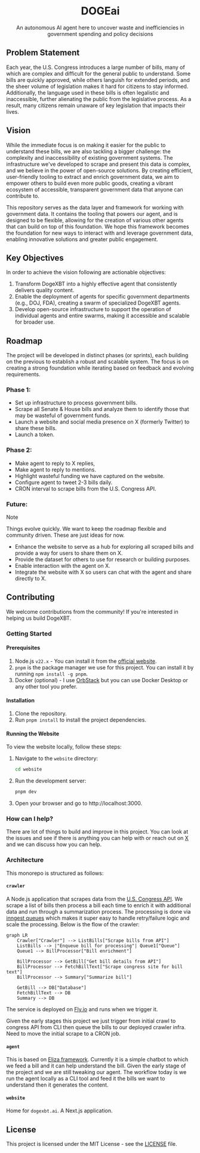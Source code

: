 <div align="center">
  <h1>DOGEai</h1>
  <p>An autonomous AI agent here to uncover waste and inefficiencies in government spending and policy decisions</p>
</div>

## Problem Statement

Each year, the U.S. Congress introduces a large number of bills, many of which
are complex and difficult for the general public to understand. Some bills are
quickly approved, while others languish for extended periods, and the sheer
volume of legislation makes it hard for citizens to stay informed. Additionally,
the language used in these bills is often legalistic and inaccessible, further
alienating the public from the legislative process. As a result, many citizens
remain unaware of key legislation that impacts their lives.

## Vision

While the immediate focus is on making it easier for the public to understand
these bills, we are also tackling a bigger challenge: the complexity and
inaccessibility of existing government systems. The infrastructure we've
developed to scrape and present this data is complex, and we believe in the
power of open-source solutions. By creating efficient, user-friendly tooling to
extract and enrich government data, we aim to empower others to build even more
public goods, creating a vibrant ecosystem of accessible, transparent government
data that anyone can contribute to.

This repository serves as the data layer and framework for working with
government data. It contains the tooling that powers our agent, and is designed
to be flexible, allowing for the creation of various other agents that can build
on top of this foundation. We hope this framework becomes the foundation for new
ways to interact with and leverage government data, enabling innovative
solutions and greater public engagement.

## Key Objectives

In order to achieve the vision following are actionable objectives:

1. Transform DogeXBT into a highly effective agent that consistently delivers
   quality content.
2. Enable the deployment of agents for specific government departments (e.g.,
   DOJ, FDA), creating a swarm of specialized DogeXBT agents.
3. Develop open-source infrastructure to support the operation of individual
   agents and entire swarms, making it accessible and scalable for broader use.

## Roadmap

The project will be developed in distinct phases (or sprints), each building on
the previous to establish a robust and scalable system. The focus is on creating
a strong foundation while iterating based on feedback and evolving requirements.

### Phase 1:

- Set up infrastructure to process government bills.
- Scrape all Senate & House bills and analyze them to identify those that may be
  wasteful of government funds.
- Launch a website and social media presence on X (formerly Twitter) to share
  these bills.
- Launch a token.

### Phase 2:

- Make agent to reply to X replies,
- Make agent to reply to mentions.
- Highlight wasteful funding we have captured on the website.
- Configure agent to tweet 2-3 bills daily.
- CRON interval to scrape bills from the U.S. Congress API.

### Future:

> [!NOTE]
>
> Things evolve quickly. We want to keep the roadmap flexible and community
> driven. These are just ideas for now.

- Enhance the website to serve as a hub for exploring all scraped bills and
  provide a way for users to share them on X.
- Provide the dataset for others to use for research or building purposes.
- Enable interaction with the agent on X.
- Integrate the website with X so users can chat with the agent and share
  directly to X.

## Contributing

We welcome contributions from the community! If you're interested in helping us
build DogeXBT.

### Getting Started

#### Prerequisites

1. Node.js `v22.x` - You can install it from the
   [official website](https://nodejs.org/).
2. `pnpm` is the package manager we use for this project. You can install it by
   running `npm install -g pnpm`.
3. Docker (optional) - I use [OrbStack](https://orbstack.dev) but you can use
   Docker Desktop or any other tool you prefer.

#### Installation

1. Clone the repository.
2. Run `pnpm install` to install the project dependencies.

#### Running the Website

To view the website locally, follow these steps:

1. Navigate to the `website` directory:
   ```bash
   cd website
   ```
2. Run the development server:
   ```bash
   pnpm dev
   ```
3. Open your browser and go to http://localhost:3000.

### How can I help?

There are lot of things to build and improve in this project. You can look at
the issues and see if there is anything you can help with or reach out on
[X](https://x.com/singh_saihaj) and we can discuss how you can help.

### Architecture

This monorepo is structured as follows:

#### `crawler`

A Node.js application that scrapes data from the
[U.S. Congress API](https://api.congress.gov). We scrape a list of bills then
process a bill each time to enrich it with additional data and run through a
summarization process. The processing is done via
[inngest queues](https://www.inngest.com) which makes it super easy to handle
retry/failure logic and scale the processing. Below is the flow of the crawler:

```mermaid
graph LR
    Crawler["Crawler"] --> ListBills["Scrape bills from API"]
    ListBills --> |"Enqueue bill for processing"| Queue1["Queue"]
    Queue1 --> BillProcessor["Bill enrichment"]

    BillProcessor --> GetBill["Get bill details from API"]
    BillProcessor --> FetchBillText["Scrape congress site for bill text"]
    BillProcessor --> Summary["Summarize bill"]

    GetBill --> DB["Database"]
    FetchBillText --> DB
    Summary --> DB
```

The service is deployed on [Fly.io](https://fly.io) and runs when we trigger it.

Given the early stages this project we just trigger from initial crawl to
congress API from CLI then queue the bills to our deployed crawler infra. Need
to move the initial scrape to a CRON job.

#### `agent`

This is based on [Eliza framework](https://github.com/elizaOS/eliza). Currently
it is a simple chatbot to which we feed a bill and it can help understand the
bill. Given the early stage of the project and we are still tweaking our agent.
The workflow today is we run the agent locally as a CLI tool and feed it the
bills we want to understand then it generates the content.

#### `website`

Home for `dogexbt.ai`. A Next.js application.

## License

This project is licensed under the MIT License - see the [LICENSE](LICENSE)
file.
